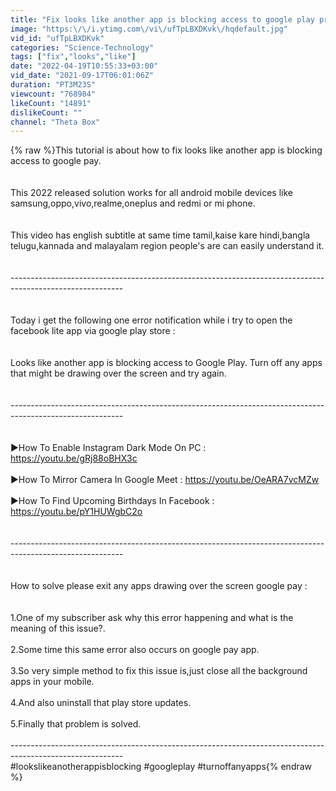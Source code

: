 ```yaml
---
title: "Fix looks like another app is blocking access to google play problem solved"
image: "https:\/\/i.ytimg.com\/vi\/ufTpLBXDKvk\/hqdefault.jpg"
vid_id: "ufTpLBXDKvk"
categories: "Science-Technology"
tags: ["fix","looks","like"]
date: "2022-04-19T10:55:33+03:00"
vid_date: "2021-09-17T06:01:06Z"
duration: "PT3M23S"
viewcount: "768984"
likeCount: "14891"
dislikeCount: ""
channel: "Theta Box"
---
```

{% raw %}This tutorial is about how to fix looks like another app is blocking access to google pay.<br /><br /><br />This 2022 released solution works for all android mobile devices like samsung,oppo,vivo,realme,oneplus and redmi or mi phone.<br /><br /><br />This video has english subtitle at same time tamil,kaise kare hindi,bangla telugu,kannada and malayalam region people's are can easily understand it.<br /><br /><br />----------------------------------------------------------------------------------------------------------<br /><br /><br />Today i get the following one error notification while i try to open the facebook lite app via google play store :<br /><br /><br />Looks like another app is blocking access to Google Play. Turn off any apps that might be drawing over the screen and try again.<br /><br /><br />----------------------------------------------------------------------------------------------------------<br /><br /><br />►How To Enable Instagram Dark Mode On PC : <a rel="nofollow" target="blank" href="https://youtu.be/gRj88oBHX3c">https://youtu.be/gRj88oBHX3c</a><br /><br />►How To Mirror Camera In Google Meet : <a rel="nofollow" target="blank" href="https://youtu.be/OeARA7vcMZw">https://youtu.be/OeARA7vcMZw</a><br /><br />►How To Find Upcoming Birthdays In Facebook : <a rel="nofollow" target="blank" href="https://youtu.be/pY1HUWgbC2o">https://youtu.be/pY1HUWgbC2o</a><br /><br /><br />----------------------------------------------------------------------------------------------------------<br /><br /><br />How to solve please exit any apps drawing over the screen google pay :<br /><br /><br />1.One of my subscriber ask why this error happening and what is the meaning of this issue?.<br /><br />2.Some time this same error also occurs on google pay app.<br /><br />3.So very simple method to fix this issue is,just close all the background apps in your mobile.<br /><br />4.And also uninstall that play store updates.<br /><br />5.Finally that problem is solved.<br /><br />----------------------------------------------------------------------------------------------------------<br />#lookslikeanotherappisblocking #googleplay #turnoffanyapps{% endraw %}
